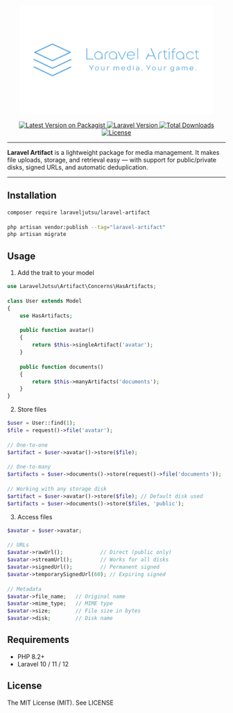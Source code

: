 <p align="center">
    <img src="art/logo.png" alt="Laravel Artifact Logo" height="250px">
</p>

<p align="center">
    <a href="https://packagist.org/packages/laraveljutsu/laravel-artifact">
        <img src="https://img.shields.io/packagist/v/laraveljutsu/laravel-artifact.svg?style=flat-square" alt="Latest Version on Packagist">
    </a>
    <a href="https://laravel.com">
        <img src="https://img.shields.io/badge/Laravel-10.0%2B-FF2D20?style=flat&logo=laravel" alt="Laravel Version">
    </a>
    <a href="https://packagist.org/packages/laraveljutsu/laravel-artifact">
        <img src="https://img.shields.io/packagist/dt/laraveljutsu/laravel-artifact.svg?style=flat-square" alt="Total Downloads">
    </a>
    <a href="https://packagist.org/packages/ludovicguenet/laravel-artifact">
        <img src="http://poser.pugx.org/ludovicguenet/whizbang/license" alt="License">
    </a>
</p>

---

**Laravel Artifact** is a lightweight package for media management.
It makes file uploads, storage, and retrieval easy — with support for public/private disks, signed URLs, and automatic deduplication.

---

## Installation

```bash
composer require laraveljutsu/laravel-artifact

php artisan vendor:publish --tag="laravel-artifact"
php artisan migrate
```

## Usage
1. Add the trait to your model

```php
use LaravelJutsu\Artifact\Concerns\HasArtifacts;

class User extends Model
{
    use HasArtifacts;

    public function avatar()
    {
        return $this->singleArtifact('avatar');
    }

    public function documents()
    {
        return $this->manyArtifacts('documents');
    }
}
```

2. Store files

```php
$user = User::find(1);
$file = request()->file('avatar');

// One-to-one
$artifact = $user->avatar()->store($file);

// One-to-many
$artifacts = $user->documents()->store(request()->file('documents'));

// Working with any storage disk
$artifact = $user->avatar()->store($file); // Default disk used
$artifacts = $user->documents()->store($files, 'public');
```

3. Access files

```php
$avatar = $user->avatar;

// URLs
$avatar->rawUrl();            // Direct (public only)
$avatar->streamUrl();         // Works for all disks
$avatar->signedUrl();         // Permanent signed
$avatar->temporarySignedUrl(60); // Expiring signed

// Metadata
$avatar->file_name;   // Original name
$avatar->mime_type;   // MIME type
$avatar->size;        // File size in bytes
$avatar->disk;        // Disk name
```

## Requirements
- PHP 8.2+
- Laravel 10 / 11 / 12

## License
The MIT License (MIT). See LICENSE